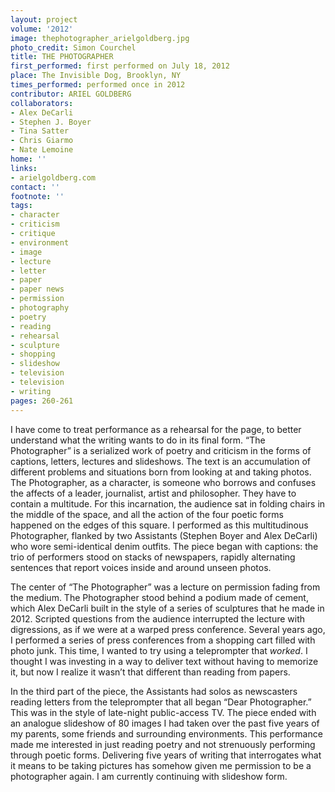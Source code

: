 ```yaml
---
layout: project
volume: '2012'
image: thephotographer_arielgoldberg.jpg
photo_credit: Simon Courchel
title: THE PHOTOGRAPHER
first_performed: first performed on July 18, 2012
place: The Invisible Dog, Brooklyn, NY
times_performed: performed once in 2012
contributor: ARIEL GOLDBERG
collaborators:
- Alex DeCarli
- Stephen J. Boyer
- Tina Satter
- Chris Giarmo
- Nate Lemoine
home: ''
links:
- arielgoldberg.com
contact: ''
footnote: ''
tags:
- character
- criticism
- critique
- environment
- image
- lecture
- letter
- paper
- paper news
- permission
- photography
- poetry
- reading
- rehearsal
- sculpture
- shopping
- slideshow
- television
- television
- writing
pages: 260-261
---
```


I have come to treat performance as a rehearsal for the page, to better understand what the writing wants to do in its final form. “The Photographer” is a serialized work of poetry and criticism in the forms of captions, letters, lectures and slideshows. The text is an accumulation of different problems and situations born from looking at and taking photos. The Photographer, as a character, is someone who borrows and confuses the affects of a leader, journalist, artist and philosopher. They have to contain a multitude. For this incarnation, the audience sat in folding chairs in the middle of the space, and all the action of the four poetic forms happened on the edges of this square. I performed as this multitudinous Photographer, flanked by two Assistants (Stephen Boyer and Alex DeCarli) who wore semi-identical denim outfits. The piece began with captions: the trio of performers stood on stacks of newspapers, rapidly alternating sentences that report voices inside and around unseen photos.

The center of “The Photographer” was a lecture on permission fading from the medium. The Photographer stood behind a podium made of cement, which Alex DeCarli built in the style of a series of sculptures that he made in 2012. Scripted questions from the audience interrupted the lecture with digressions, as if we were at a warped press conference. Several years ago, I performed a series of press conferences from a shopping cart filled with photo junk. This time, I wanted to try using a teleprompter that _worked_. I thought I was investing in a way to deliver text without having to memorize it, but now I realize it wasn’t that different than reading from papers.

In the third part of the piece, the Assistants had solos as newscasters reading letters from the teleprompter that all began “Dear Photographer.” This was in the style of late-night public-access TV. The piece ended with an analogue slideshow of 80 images I had taken over the past five years of my parents, some friends and surrounding environments. This performance made me interested in just reading poetry and not strenuously performing through poetic forms. Delivering five years of writing that interrogates what it means to be taking pictures has somehow given me permission to be a photographer again. I am currently continuing with slideshow form.
